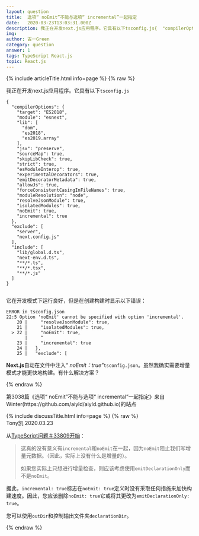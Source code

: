 ```yaml
---
layout: question
title:  选项“ noEmit”不能与选项“ incremental”一起指定
date:   2020-03-23T13:03:31.000Z
description: 我正在开发next.js应用程序。它具有以下tsconfig.js{  "compilerOptions"  {    "target"  "ES...
img: 
author: 古一Green
category: question
answer: 1
tags: TypeScript React.js
topic: React.js
---
```

<div class="article-root">
  <div class="article">
    {% include articleTitle.html info=page %}
    {% raw %}
    <div class="article-content"><p><font style="vertical-align: inherit;"><font style="vertical-align: inherit;">我正在开发next.js应用程序。</font><font style="vertical-align: inherit;">它具有以下</font></font><code>tsconfig.js</code></p>

<pre><code>{<font></font>
  "compilerOptions": {<font></font>
    "target": "ES2018",<font></font>
    "module": "esnext",<font></font>
    "lib": [<font></font>
      "dom",<font></font>
      "es2018",<font></font>
      "es2019.array"<font></font>
    ],<font></font>
    "jsx": "preserve",<font></font>
    "sourceMap": true,<font></font>
    "skipLibCheck": true,<font></font>
    "strict": true,<font></font>
    "esModuleInterop": true,<font></font>
    "experimentalDecorators": true,<font></font>
    "emitDecoratorMetadata": true,<font></font>
    "allowJs": true,<font></font>
    "forceConsistentCasingInFileNames": true,<font></font>
    "moduleResolution": "node",<font></font>
    "resolveJsonModule": true,<font></font>
    "isolatedModules": true,<font></font>
    "noEmit": true,<font></font>
    "incremental": true<font></font>
  },<font></font>
  "exclude": [<font></font>
    "server",<font></font>
    "next.config.js"<font></font>
  ],<font></font>
  "include": [<font></font>
    "lib/global.d.ts",<font></font>
    "next-env.d.ts",<font></font>
    "**/*.ts",<font></font>
    "**/*.tsx",<font></font>
    "**/*.js"<font></font>
  ]<font></font>
}<font></font>
<font></font>
</code></pre>

<p><font style="vertical-align: inherit;"><font style="vertical-align: inherit;">它在开发模式下运行良好，但是在创建构建时显示以下错误：</font></font></p>

<pre><code>ERROR in tsconfig.json<font></font>
22:5 Option 'noEmit' cannot be specified with option 'incremental'.<font></font>
    20 |     "resolveJsonModule": true,<font></font>
    21 |     "isolatedModules": true,<font></font>
  &gt; 22 |     "noEmit": true,<font></font>
       |     ^<font></font>
    23 |     "incremental": true<font></font>
    24 |   },<font></font>
    25 |   "exclude": [<font></font>
</code></pre>

<p><strong><font style="vertical-align: inherit;"><font style="vertical-align: inherit;">Next.js</font></font></strong><font style="vertical-align: inherit;"><font style="vertical-align: inherit;">自动</font><font style="vertical-align: inherit;">在</font><font style="vertical-align: inherit;">文件中</font><font style="vertical-align: inherit;">注入</font></font><em><font style="vertical-align: inherit;"><font style="vertical-align: inherit;">“ noEmit：true”</font></font></em><font style="vertical-align: inherit;"></font><code>tsconfig.json</code><font style="vertical-align: inherit;"><font style="vertical-align: inherit;">。</font><font style="vertical-align: inherit;">虽然我确实需要增量模式才能更快地构建。</font><font style="vertical-align: inherit;">有什么解决方案？</font></font></p></div>
    {% endraw %}
  </div>
  <p class="winter_mark">第3038篇《选项“ noEmit”不能与选项“ incremental”一起指定》来自Winter(https://github.com/aiyld/aiyld.github.io)的站点</p>
  <div class="discuss-wrapper">
    {% include discussTitle.html info=page %}
    {% raw %}
    <div class="discuss-list">
    <div class="discuss-item">
        <div class="discuss-parent">
          <div class="discuss-meta">
            <span class="discuss-user">Tony凯</span>
            <span class="discuss-time">2020.03.23</span>
          </div>
          <div class="discuss-comment"><p><font style="vertical-align: inherit;"><font style="vertical-align: inherit;">从</font></font><a href="https://github.com/microsoft/TypeScript/issues/33809#issuecomment-589446027" rel="nofollow noreferrer"><font style="vertical-align: inherit;"><font style="vertical-align: inherit;">TypeScript问题＃33809开始</font></font></a><font style="vertical-align: inherit;"><font style="vertical-align: inherit;">：</font></font></p>

<blockquote>
  <p><font style="vertical-align: inherit;"><font style="vertical-align: inherit;">这真的没有意义有</font></font><code>incremental</code><font style="vertical-align: inherit;"><font style="vertical-align: inherit;">和</font></font><code>noEmit</code><font style="vertical-align: inherit;"><font style="vertical-align: inherit;">在一起，因为</font></font><code>noEmit</code><font style="vertical-align: inherit;"><font style="vertical-align: inherit;">阻止我们写增量元数据。</font><font style="vertical-align: inherit;">（因此，实际上没有什么是增量的）。</font></font></p>
  
  <p><font style="vertical-align: inherit;"><font style="vertical-align: inherit;">如果您实际上只想进行增量检查，则</font><font style="vertical-align: inherit;">应该考虑使用</font></font><code>emitDeclarationOnly</code><font style="vertical-align: inherit;"><font style="vertical-align: inherit;">而不是</font></font><code>noEmit</code><font style="vertical-align: inherit;"><font style="vertical-align: inherit;">。</font></font></p>
</blockquote>

<p><font style="vertical-align: inherit;"><font style="vertical-align: inherit;">据此，</font></font><code>incremental: true</code><font style="vertical-align: inherit;"><font style="vertical-align: inherit;">标志在</font></font><code>noEmit: true</code><font style="vertical-align: inherit;"><font style="vertical-align: inherit;">定义时</font><font style="vertical-align: inherit;">没有采取任何措施来加快构建速度</font><font style="vertical-align: inherit;">。</font><font style="vertical-align: inherit;">因此，您应该删除</font></font><code>noEmit: true</code><font style="vertical-align: inherit;"><font style="vertical-align: inherit;">它或将其更改为</font></font><code>emitDeclarationOnly: true</code><font style="vertical-align: inherit;"><font style="vertical-align: inherit;">。</font></font></p>

<p><font style="vertical-align: inherit;"><font style="vertical-align: inherit;">您可以使用</font></font><code>outDir</code><font style="vertical-align: inherit;"><font style="vertical-align: inherit;">和</font><font style="vertical-align: inherit;">控制输出文件夹</font></font><code>declarationDir</code><font style="vertical-align: inherit;"><font style="vertical-align: inherit;">。</font></font></p></div>
        </div></div>
    </div>
    {% endraw %}
  </div>
<div>
